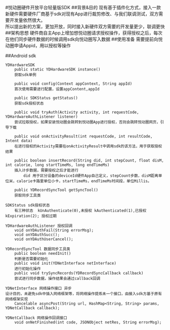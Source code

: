 #悦动圈硬件开放平台轻量版SDK
##背景&目的
现有基于插件化方式，接入一款新硬件需要硬件厂商基于sdk对现有App进行裁剪修改、与我们联调测试，双方需要开发量依然很大。  
所以提出新的方案，更加开放，同时接入新硬件双方需要的开发量更少，联调更快
##架构思想
硬件商自主App上增加想悦动圈请求授权操作，获得授权之后，每次在他们同步硬件数据的时候调用sdk向悦动圈写入数据
##使用准备
需要提前向悦动圈申请Appid，用以授权等操作

##Android sdk

    YDHardwareSDK
	    public static YDHardwareSDK instance() 
    	获取sdk单例
    	
	    public void config(Context appContext, String appId)
    	首次使用需要进行配置，设置appContent,appId
	    
	    public SDKStatus getStatus()
    	获取sdk授权状态
	    
	    public void tryAuth(Activity activity, int requestCode, YDHardwareAuthListener listener)
    	尝试拉取授权，如果安装悦动圈会跳转到悦动圈App进行授权，否则会跳转悦动圈网页，引导下载
	    
	    public void onActivityResult(int requestCode, int resultCode, Intent data)
	    在进行授权的Activity需要在onActivityResult中调用sdk的该方法，用于获取授权结果
    	
    	public boolean insertRecord(String did, int stepCount, float disM, int calorie, long startTimeMs, long endTimeMs)
	    插入计步数据，需要授权之后才能进行
            did 用于区分设备的deviceId硬件App自己定义，stepCount步数，disM距离单位米，calorie卡路里单位小卡，startTimeMs，endTimeMs时间段，单位Millis。
    	
    	public YDRecordSyncTool getSyncTool()
	    获取同步工具类
    
    SDKStatus sdk授权状态 
    	有三种状态  kUnAuthenticate(0),未授权 kAuthenticated(1),已授权 kExpiration(2); 授权过期
    
    YDHardwareAuthListener 授权回调
    	void onYDAuthFail(String errorMsg);
	    void onYDAuthSucc();
    	void onYDAuthUserCancel();
	
	YDRecordSyncTool 数据同步工具类
		public boolean needInit() 
		判断是否需要初始化
		public void init(YDNetInterface netInterface)
		进行初始化操作
		public void trySyncRecords(YDRecordSyncCallback callback)
		尝试进行同步数据，操作结果会通过callback回调
	
	YDNetInterface 网络操作接口 异步
	设计目的，未避免sdk中插入网络框架等，将网络操作提炼未一个接口，由接入sdk方基于原有网络框架实现
		Cancelable asyncPost(String url, HashMap<String, String> params, YDNetCallback callback);
	
	YDNetCallback 网络操作回调接口
    	void onNetFinished(int code, JSONObject netRes, String errorMsg);
